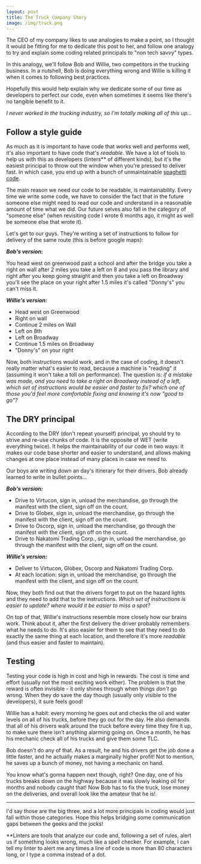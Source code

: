```yaml
---
layout: post
title: The Truck Company Story
image: /img/truck.png
---
```

The CEO of my company likes to use analogies to make a point, so I thought it would be fitting for me to dedicate this post to her,
and follow one analogy to try and explain some coding related principals to "non tech savvy" types.

In this analogy, we'll follow Bob and Willie, two competitors in the trucking business. In a nutshell, Bob is doing everything wrong and Willie is killing it when it comes to following best practices.

Hopefully this would help explain why we dedicate some of our time as developers to perfect our code, even when sometimes it seems like there's no tangible benefit to it.

_I never worked in the trucking industry, so I'm totally making all of this up..._

## Follow a style guide

As much as it is important to have code that works well and performs well, it's also important to have code that's _readable_. We have a lot of tools to help us with this as developers (linters** of different kinds), but it's the easiest principal to throw out the window when you're pressed to deliver fast. In which case, you end up with a bunch of unmaintainable [spaghetti code](https://en.wikipedia.org/wiki/Spaghetti_code).

The main reason we need our code to be readable, is maintainability. Every time we write some code, we have to consider the fact that in the future someone else might need to read our code and understand in a reasonable amount of time what we did. Our future selves also fall in the category of "someone else" (when revisiting code I wrote 6 months ago, it might as well be someone else that wrote it).

Let's get to our guys. They're writing a set of instructions to follow for delivery of the same route (this is before google maps):

___Bob's version:___

You head west on greenwood past a school and after the bridge you take a right on wall after 2 miles you take a left on 8 and you pass the library and right after you keep going straight and then you take a left on Broadway you'll see the place on your right after 1.5 miles it's called "Donny's" you can't miss it.

___Willie's version:___

- Head west on Greenwood
- Right on wall
- Continue 2 miles on Wall
- Left on 8th
- Left on Broadway
- Continue 1.5 miles on Broadway
- "Donny's" on your right

Now, both instructions would work, and in the case of coding, it doesn't really matter what's easier to read, because a machine is "reading" it (assuming it won't take a toll on performance). The question is: _if a mistake was made, and you need to take a right on Broadway instead of a left, which set of instructions would be easier and faster to fix? which one of those you'd feel more comfortable fixing and knowing it's now "good to go"?_


## The DRY principal

According to the DRY (don't repeat yourself) principal, yo should try to strive and re-use chunks of code. It is the opposite of WET (write everything twice). It helps the maintainability of our code in two ways: it makes our code base shorter and easier to understand, and allows making changes at one place instead of many places in case we need to.

Our boys are writing down an day's itinerary for their drivers. Bob already learned to write in bullet points...

___Bob's version:___

- Drive to Virtucon, sign in, unload the merchandise, go through the manifest with the client, sign off on the count.
- Drive to Globex, sign in, unload the merchandise, go through the manifest with the client, sign off on the count.
- Drive to Oscorp, sign in, unload the merchandise, go through the manifest with the client, sign off on the count.
- Drive to Nakatomi Trading Corp., sign in, unload the merchandise, go through the manifest with the client, sign off on the count.


___Willie's version:___

- Deliver to Virtucon, Globex, Oscorp and Nakatomi Trading Corp.
- At each location: sign in, unload the merchandise, go through the manifest with the client, and sign off on the count.

Now, they both find out that the drivers forget to put on the hazard lights and they need to add that to the instructions. _Which set of instructions is easier to update? where would it be easier to miss a spot?_

On top of that, Willie's instructions resemble more closely how our brains work. Think about it, after the first delivery the driver probably remembers what he needs to do. It's also easier for them to see that they need to do exactly the same thing at each location, and therefore it's more _readable_ (and thus easier and faster to maintain).

## Testing

Testing your code is high in cost and high in rewards. The cost is time and effort (usually not the most exciting work either). The problem is that the reward is often invisible - it only shines through when things _don't_ go wrong. When they do save the day though (usually only visible to the developers), it sure feels good!

Willie has a habit: every morning he goes out and checks the oil and water levels on all of his trucks, before they go out for the day. He also demands that all of his drivers walk around the truck before every time they fire it up, to make sure there isn't anything alarming going on. Once a month, he has his mechanic check all of his trucks and give them some TLC.

Bob doesn't do any of that. As a result, he and his drivers get the job done a little faster, and he actually makes a marginally higher profit! Not to mention, he saves up a bunch of money, not having a mechanic on hand.

You know what's gonna happen next though, right? One day, one of his trucks breaks down on the highway because it was slowly leaking oil for months and nobody caught that! Now Bob has to fix the truck, lose money on the deliveries, and overall look like the amateur that he is!

---

I'd say those are the big three, and a lot more principals in coding would just fall within those categories. Hope this helps bridging some communication gaps between the geeks and the jocks!

**Linters are tools that analyze our code and, following a set of rules, alert us if something looks wrong, much like a spell checker. For example, I can tell my linter to alert me any times a line of code is more than 80 characters long, or I type a comma instead of a dot.
